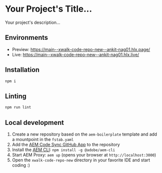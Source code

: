 # Your Project's Title...
Your project's description...

## Environments
- Preview: https://main--xwalk-code-repo-new--ankit-nag01.hlx.page/
- Live: https://main--xwalk-code-repo-new--ankit-nag01.hlx.live/

## Installation

```sh
npm i
```

## Linting

```sh
npm run lint
```

## Local development

1. Create a new repository based on the `aem-boilerplate` template and add a mountpoint in the `fstab.yaml`
1. Add the [AEM Code Sync GitHub App](https://github.com/apps/aem-code-sync) to the repository
1. Install the [AEM CLI](https://github.com/adobe/helix-cli): `npm install -g @adobe/aem-cli`
1. Start AEM Proxy: `aem up` (opens your browser at `http://localhost:3000`)
1. Open the `xwalk-code-repo-new` directory in your favorite IDE and start coding :)
